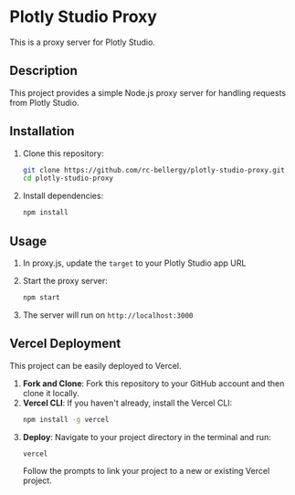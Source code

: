 # Plotly Studio Proxy

This is a proxy server for Plotly Studio.

## Description
This project provides a simple Node.js proxy server for handling requests from Plotly Studio.

## Installation
1. Clone this repository:
   ```bash
   git clone https://github.com/rc-bellergy/plotly-studio-proxy.git
   cd plotly-studio-proxy
   ```
2. Install dependencies:
   ```bash
   npm install
   ```

## Usage
1. In proxy.js, update the `target` to your Plotly Studio app URL

2. Start the proxy server:
   ```bash
   npm start
   ```
3. The server will run on `http://localhost:3000`


## Vercel Deployment

This project can be easily deployed to Vercel.

1.  **Fork and Clone**: Fork this repository to your GitHub account and then clone it locally.
2.  **Vercel CLI**: If you haven't already, install the Vercel CLI:
    ```bash
    npm install -g vercel
    ```
3.  **Deploy**: Navigate to your project directory in the terminal and run:
    ```bash
    vercel
    ```
    Follow the prompts to link your project to a new or existing Vercel project.
